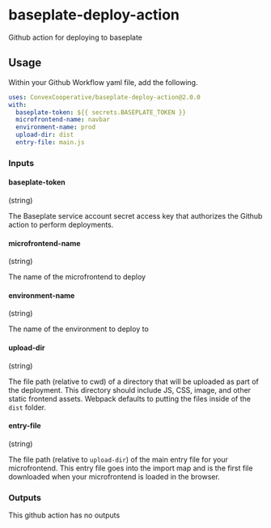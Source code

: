 # baseplate-deploy-action

Github action for deploying to baseplate

## Usage

Within your Github Workflow yaml file, add the following.

```yml
uses: ConvexCooperative/baseplate-deploy-action@2.0.0
with:
  baseplate-token: ${{ secrets.BASEPLATE_TOKEN }}
  microfrontend-name: navbar
  environment-name: prod
  upload-dir: dist
  entry-file: main.js
```

### Inputs

#### baseplate-token

(string)

The Baseplate service account secret access key that authorizes the Github action to perform deployments.

#### microfrontend-name

(string)

The name of the microfrontend to deploy

#### environment-name

(string)

The name of the environment to deploy to

#### upload-dir

(string)

The file path (relative to cwd) of a directory that will be uploaded as part of the deployment. This directory should include JS, CSS, image, and other static frontend assets. Webpack defaults to putting the files inside of the `dist` folder.

#### entry-file

(string)

The file path (relative to `upload-dir`) of the main entry file for your microfrontend. This entry file goes into the import map and is the first file downloaded when your microfrontend is loaded in the browser.

### Outputs

This github action has no outputs
